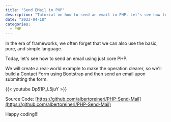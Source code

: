 ```yaml
---
title: "Send EMail in PHP"
description: "Tutorial on how to send an email in PHP. Let's see how to perform email sending in core PHP."
date: "2023-04-18"
categories:
  - PHP
---
```


In the era of frameworks, we often forget that we can also use the basic, pure, and simple language.

Today, let's see how to send an email using just core PHP.

We will create a real-world example to make the operation clearer, so we'll build a Contact Form using Bootstrap and then send an email upon submitting the form.

{{< youtube Dp51P_L5juY >}}

Source Code: [https://github.com/albertoreineri/PHP-Send-Mail](https://github.com/albertoreineri/PHP-Send-Mail)

Happy coding!!!